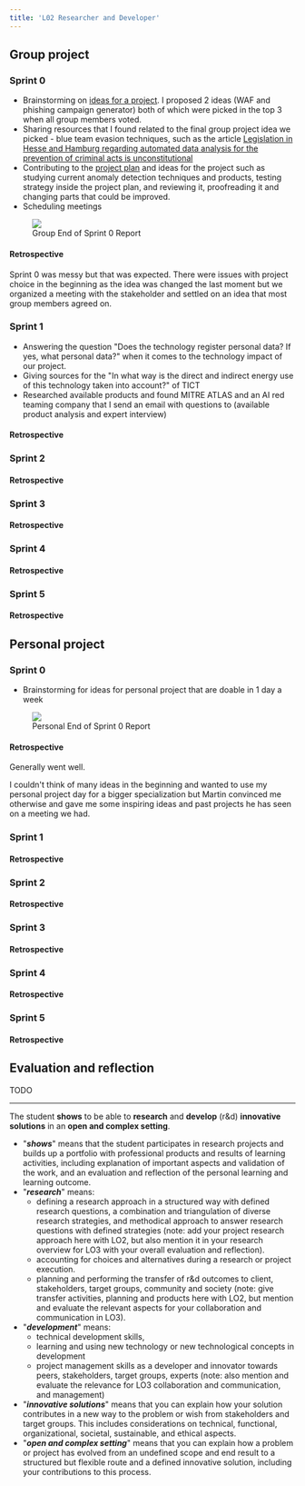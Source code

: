```yaml
---
title: 'L02 Researcher and Developer'
---
```


## Group project

### Sprint 0

- Brainstorming on [ideas for a project](/portfolio-cs7/en/group/ideas). I proposed 2 ideas (WAF and phishing campaign generator) both of which were picked in the top 3 when all group members voted.
- Sharing resources that I found related to the final group project idea we picked - blue team evasion techniques, such as the article [Legislation in Hesse and Hamburg regarding automated data analysis for the prevention of criminal acts is unconstitutional](https://www.bundesverfassungsgericht.de/SharedDocs/Pressemitteilungen/EN/2023/bvg23-018.html)
- Contributing to the [project plan](/portfolio-cs7/project-plan.pdf) and ideas for the project such as studying current anomaly detection techniques and products, testing strategy inside the project plan, and reviewing it, proofreading it and changing parts that could be improved.
- Scheduling meetings

<figure>
  <img src="/group/sprint0.png" loading="lazy">
  <figcaption>Group End of Sprint 0 Report</figcaption>
</figure>

#### Retrospective

Sprint 0 was messy but that was expected. There were issues with project choice in the beginning as the idea was changed the last moment but we organized a meeting with the stakeholder and settled on an idea that most group members agreed on.

### Sprint 1

- Answering the question "Does the technology register personal data? If yes, what personal data?" when it comes to the technology impact of our project.
- Giving sources for the "In what way is the direct and indirect energy use of this technology taken into account?" of TICT
- Researched available products and found MITRE ATLAS and an AI red teaming company that I send an email with questions to (available product analysis and expert interview)

#### Retrospective

### Sprint 2

#### Retrospective

### Sprint 3

#### Retrospective

### Sprint 4

#### Retrospective

### Sprint 5

#### Retrospective

## Personal project

### Sprint 0

- Brainstorming for ideas for personal project that are doable in 1 day a week

<figure>
  <img src="/personal/sprint0.png" loading="lazy">
  <figcaption>Personal End of Sprint 0 Report</figcaption>
</figure>

#### Retrospective

Generally went well.

I couldn't think of many ideas in the beginning and wanted to use my personal project day for a bigger specialization but Martin convinced me otherwise and gave me some inspiring ideas and past projects he has seen on a meeting we had.

### Sprint 1

#### Retrospective

### Sprint 2

#### Retrospective

### Sprint 3

#### Retrospective

### Sprint 4

#### Retrospective

### Sprint 5

#### Retrospective

## Evaluation and reflection

TODO

---

The student **shows** to be able to **research** and **develop** (r&d) **innovative solutions** in an **open and complex setting**.

- "**_shows_**" means that the student participates in research projects and builds up a portfolio with professional products and results of learning activities, including explanation of important aspects and validation of the work, and an evaluation and reflection of the personal learning and learning outcome.
- "**_research_**" means:
  - defining a research approach in a structured way with defined research questions, a combination and triangulation of diverse research strategies, and methodical approach to answer research questions with defined strategies (note: add your project research approach here with LO2, but also mention it in your research overview for LO3 with your overall evaluation and reflection).
  - accounting for choices and alternatives during a research or project execution.
  - planning and performing the transfer of r&d outcomes to client, stakeholders, target groups, community and society (note: give transfer activities, planning and products here with LO2, but mention and evaluate the relevant aspects for your collaboration and communication in LO3).
- "**_development_**" means:
  - technical development skills,
  - learning and using new technology or new technological concepts in development
  - project management skills as a developer and innovator towards peers, stakeholders, target groups, experts (note: also mention and evaluate the relevance for LO3 collaboration and communication, and management)
- "**_innovative solutions_**" means that you can explain how your solution contributes in a new way to the problem or wish from stakeholders and target groups. This includes considerations on technical, functional, organizational, societal, sustainable, and ethical aspects.
- "**_open and complex setting_**" means that you can explain how a problem or project has evolved from an undefined scope and end result to a structured but flexible route and a defined innovative solution, including your contributions to this process.
